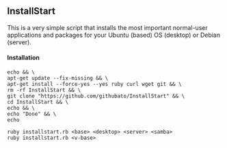 ## InstallStart

This is a very simple script that installs the most important normal-user applications and packages
for your Ubuntu (based) OS (desktop) or Debian (server).

#### Installation
```
echo && \
apt-get update --fix-missing && \
apt-get install --force-yes --yes ruby curl wget git && \
rm -rf InstallStart && \
git clone "https://github.com/githubato/InstallStart" && \
cd InstallStart && \
echo && \
echo "Done" && \
echo

ruby installstart.rb <base> <desktop> <server> <samba>
ruby installstart.rb <v-base>
```
